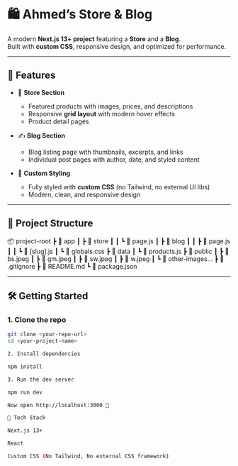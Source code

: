 # 🛍️ Ahmed’s Store & Blog

A modern **Next.js 13+ project** featuring a **Store** and a **Blog**.  
Built with **custom CSS**, responsive design, and optimized for performance.  

---

## 🚀 Features
- 🛒 **Store Section**
  - Featured products with images, prices, and descriptions  
  - Responsive **grid layout** with modern hover effects  
  - Product detail pages  

- ✍️ **Blog Section**
  - Blog listing page with thumbnails, excerpts, and links  
  - Individual post pages with author, date, and styled content  

- 🎨 **Custom Styling**
  - Fully styled with **custom CSS** (no Tailwind, no external UI libs)  
  - Modern, clean, and responsive design  

---

## 📂 Project Structure
📦 project-root
┣ 📂 app
┃ ┣ 📂 store
┃ ┃ ┗ 📜 page.js
┃ ┣ 📂 blog
┃ ┃ ┣ 📜 page.js
┃ ┃ ┗ 📜 [slug].js
┃ ┗ 📜 globals.css
┣ 📂 data
┃ ┗ 📜 products.js
┣ 📂 public
┃ ┣ 📜 bs.jpeg
┃ ┣ 📜 gm.jpeg
┃ ┣ 📜 sw.jpeg
┃ ┣ 📜 w.jpeg
┃ ┗ 📜 other-images...
┣ 📜 .gitignore
┣ 📜 README.md
┗ 📜 package.json


---

## 🛠️ Getting Started

### 1. Clone the repo
```bash
git clone <your-repo-url>
cd <your-project-name>

2. Install dependencies

npm install

3. Run the dev server

npm run dev

Now open http://localhost:3000 🎉

🔧 Tech Stack

Next.js 13+

React

Custom CSS (No Tailwind, No external CSS framework)

